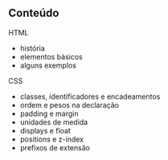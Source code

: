 ## Conteúdo

<div class="col-5">
  HTML
  <ul class="left-text left-list">
    <li>história</li>
    <li>elementos básicos</li>
    <li>alguns exemplos</li>
  </ul>
</div>
<div class="col-7">
  CSS
  <ul class="left-text left-list">
    <li>classes, identificadores e encadeamentos</li>
    <li>ordem e pesos na declaração</li>
    <li>padding e margin</li>
    <li>unidades de medida</li>
    <li>displays e float</li>
    <li>positions e z-index</li>
    <li>prefixos de extensão</li>
  </ul>
</div>
